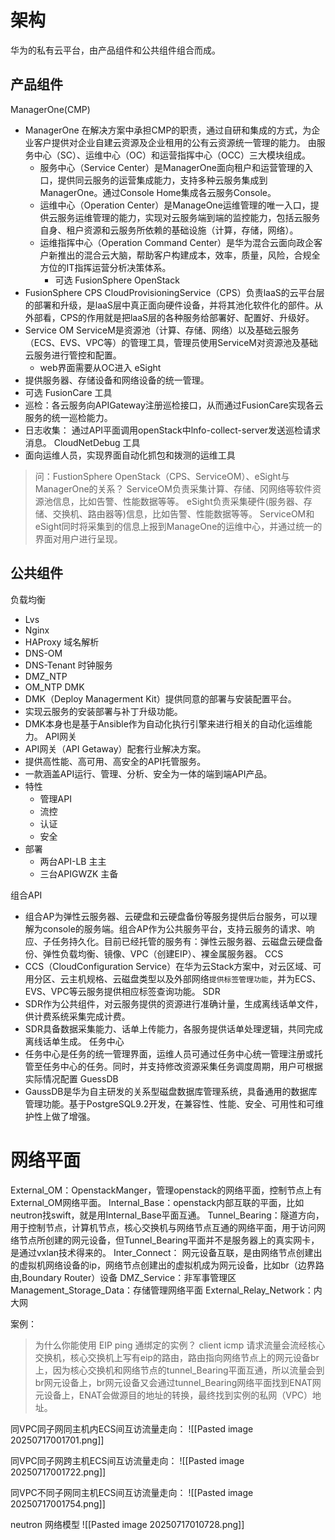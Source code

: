 # 架构

华为的私有云平台，由产品组件和公共组件组合而成。
## 产品组件

ManagerOne(CMP)
- ManagerOne 在解决方案中承担CMP的职责，通过自研和集成的方式，为企业客户提供对企业自建云资源及企业租用的公有云资源统一管理的能力。
  由服务中心（SC）、运维中心（OC）和运营指挥中心（OCC）三大模块组成。
	- 服务中心（Service Center）是ManagerOne面向租户和运营管理的入口，提供同云服务的运营集成能力，支持多种云服务集成到ManagerOne。通过Console Home集成各云服务Console。
	- 运维中心（Operation Center）是ManageOne运维管理的唯一入口，提供云服务运维管理的能力，实现对云服务端到端的监控能力，包括云服务自身、租户资源和云服务所依赖的基础设施（计算，存储，网络）。
	- 运维指挥中心（Operation Command Center）是华为混合云面向政企客户新推出的混合云大脑，帮助客户构建成本，效率，质量，风险，合规全方位的IT指挥运营分析决策体系。
		- 可选
FusionSphere OpenStack
- FusionSphere CPS
	CloudProvisioningService（CPS）负责laaS的云平台层的部署和升级，是laaS层中真正面向硬件设备，并将其池化软件化的部件。从外部看，CPS的作用就是把laaS层的各种服务给部署好、配置好、升级好。
- Service OM
	ServiceM是资源池（计算、存储、网络）以及基础云服务（ECS、EVS、VPC等）的管理工具，管理员使用ServiceM对资源池及基础云服务进行管控和配置。
	 - web界面需要从OC进入
eSight
- 提供服务器、存储设备和网络设备的统一管理。
- 可选
FusionCare 工具
- 巡检：各云服务向APIGateway注册巡检接口，从而通过FusionCare实现各云服务的统一巡检能力。
- 日志收集： 通过API平面调用openStack中lnfo-collect-server发送巡检请求消息。
CloudNetDebug 工具
- 面向运维人员，实现界面自动化抓包和拨测的运维工具


>问：FustionSphere OpenStack（CPS、ServiceOM）、eSight与ManagerOne的关系？
>ServiceOM负责采集计算、存储、冈网络等软件资源池信息，比如告警、性能数据等等。
>eSight负责采集硬件(服务器、存储、交换机、路由器等)信息，比如告警、性能数据等等。
>ServiceOM和eSight同时将采集到的信息上报到ManageOne的运维中心，并通过统一的界面对用户进行呈现。
## 公共组件

负载均衡
- Lvs
- Nginx
- HAProxy
域名解析
- DNS-OM
- DNS-Tenant
时钟服务
- DMZ_NTP
- OM_NTP
DMK
- DMK（Deploy Managerment Kit）提供同意的部署与安装配置平台。
- 实现云服务的安装部署与补丁升级功能。
- DMK本身也是基于Ansible作为自动化执行引擎来进行相关的自动化运维能力。
API网关
- API网关（API Getaway）配套行业解决方案。
- 提供高性能、高可用、高安全的API托管服务。
- 一款涵盖API运行、管理、分析、安全为一体的端到端API产品。
- 特性 
	- 管理API
	- 流控
	- 认证
	- 安全
- 部署
	- 两台API-LB 主主
	- 三台APIGWZK 主备

组合API 
- 组合AP为弹性云服务器、云硬盘和云硬盘备份等服务提供后台服务，可以理解为console的服务端。组合AP作为公共服务平台，支持云服务的请求、响应、子任务持久化。目前已经托管的服务有：弹性云服务器、云磁盘云硬盘备份、弹性负载均衡、镜像、VPC（创建EIP）、裸金属服务器。
CCS
- CCS（CloudConfiguration Service）在华为云Stack方案中，对云区域、可用分区、云主机规格、云磁盘类型以及外部网络`提供标签管理功能`，并为ECS、EVS、VPC等云服务提供相应标签查询功能。
SDR
- SDR作为公共组件，对云服务提供的资源进行准确计量，生成离线话单文件，供计费系统采集完成计费。
- SDR具备数据采集能力、话单上传能力，各服务提供话单处理逻辑，共同完成离线话单生成。
任务中心
- 任务中心是任务的统一管理界面，运维人员可通过任务中心统一管理注册或托管至任务中心的任务。同时，并支持修改资源采集任务调度周期，用户可根据实际情况配置
GuessDB
- GaussDB是华为自主研发的关系型磁盘数据库管理系统，具备通用的数据库管理功能。基于PostgreSQL9.2开发，在兼容性、性能、安全、可用性和可维护性上做了增强。


# 网络平面

External_OM：OpenstackManger，管理openstack的网络平面，控制节点上有External_OM网络平面。
Internal_Base：openstack内部互联的平面，比如neutron找swift，就是用Internal_Base平面互通。
Tunnel_Bearing：隧道方向，用于控制节点，计算机节点，核心交换机与网络节点互通的网络平面，用于访问网络节点所创建的网元设备，但Tunnel_Bearing平面并不是服务器上的真实网卡，是通过vxlan技术得来的。
Inter_Connect： 网元设备互联，是由网络节点创建出的虚拟机网络设备的ip，网络节点创建出的虚拟机成为网元设备，比如br（边界路由,Boundary Router）设备 
DMZ_Service：非军事管理区
Management_Storage_Data：存储管理网络平面
External_Relay_Network：内大网


案例：
> 为什么你能使用 EIP ping 通绑定的实例？
> client icmp 请求流量会流经核心交换机，核心交换机上写有eip的路由，路由指向网络节点上的网元设备br上，因为核心交换机和网络节点的tunnel_Bearing平面互通，所以流量会到br网元设备上，br网元设备又会通过tunnel_Bearing网络平面找到ENAT网元设备上，ENAT会做源目的地址的转换，最终找到实例的私网（VPC）地址。

同VPC同子网同主机内ECS间互访流量走向：
![[Pasted image 20250717001701.png]]


同VPC同子网跨主机ECS间互访流量走向：
![[Pasted image 20250717001722.png]]

同VPC不同子网同主机ECS间互访流量走向：
![[Pasted image 20250717001754.png]]

neutron 网络模型
![[Pasted image 20250717010728.png]]


